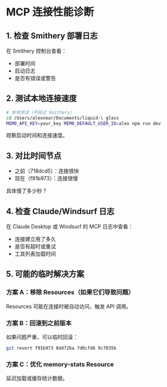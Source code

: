 # MCP 连接性能诊断

## 1. 检查 Smithery 部署日志
在 Smithery 控制台查看：
- 部署时间
- 启动日志
- 是否有错误或警告

## 2. 测试本地连接速度
```bash
# 本地测试（不经过 Smithery）
cd /Users/alexnear/Documents/liquid-\ glass
MEM0_API_KEY=your_key MEM0_DEFAULT_USER_ID=alex npm run dev
```

观察启动时间和连接速度。

## 3. 对比时间节点
- 之前（718dcd5）：连接很快
- 现在（f91b973）：连接很慢

具体慢了多少秒？

## 4. 检查 Claude/Windsurf 日志
在 Claude Desktop 或 Windsurf 的 MCP 日志中查看：
- 连接建立用了多久
- 是否有超时或重试
- 工具列表加载时间

## 5. 可能的临时解决方案

### 方案 A：移除 Resources（如果它们导致问题）
Resources 可能在连接时被自动访问，触发 API 调用。

### 方案 B：回滚到之前版本
如果问题严重，可以临时回滚：
```bash
git revert f91b973 8dd72ba 7d0cfd6 9c7035b
```

### 方案 C：优化 memory-stats Resource
延迟加载或缓存统计数据。

